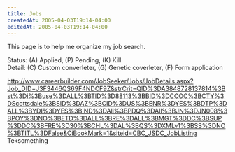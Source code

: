 ```yaml
---
title: Jobs
createdAt: 2005-04-03T19:14-04:00
editedAt: 2005-04-03T19:14-04:00
---
```


This page is to help me organize my job search.

Status: (A) Applied, (P) Pending, (K) Kill<br>
Detail: (C) Custom converleter, (G) Genetic coverleter, (F) Form application

http://www.careerbuilder.com/JobSeeker/Jobs/JobDetails.aspx?Job_DID=J3F3446QS69F4NDCF9Z&strCrit=QID%3DA3848728137814%3Bst%3Di%3Buse%3DALL%3BTID%3D88113%3BBID%3DCCOC%3BCTY%3DScottsdale%3BSID%3DAZ%3BCID%3DUS%3BENR%3DYES%3BDTP%3DALL%3BYDI%3DYES%3BIND%3DAll%3BPDQ%3DAll%3BJN%3DJN008%3BPOY%3DNO%3BETD%3DALL%3BRE%3DALL%3BMGT%3DDC%3BSUP%3DDC%3BFRE%3D30%3BCHL%3DAL%3BQS%3DXMLv1%3BSS%3DNO%3BTITL%3DFalse&CiBookMark=1&siteid=CBC_JSDC_JobListing Teksomething

